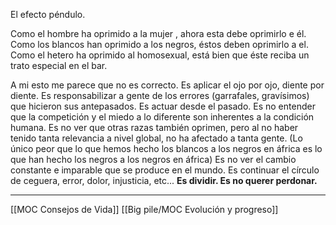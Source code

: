 El efecto péndulo.

Como el hombre ha oprimido a la mujer , ahora esta debe oprimirlo e él.
Como los blancos han oprimido a los negros, éstos deben oprimirlo a el.
Como el hetero ha oprimido al homosexual, está bien que éste reciba un trato especial en el bar.

A mi esto me parece que no es correcto.
Es aplicar el ojo por ojo, diente por diente.
Es responsabilizar a gente de los errores (garrafales, gravísimos) que hicieron sus antepasados.
Es actuar desde el pasado.
Es no entender que la competición y el miedo a lo diferente son inherentes a la condición humana.
Es no ver que otras razas también oprimen, pero al no haber tenido tanta relevancia a nivel global, no ha afectado a tanta gente. (Lo único peor que lo que hemos hecho los blancos a los negros en áfrica es lo que han hecho los negros a los negros en áfrica)
Es no ver el cambio constante e imparable que se produce en el mundo.
Es continuar el círculo de ceguera, error, dolor, injusticia, etc...
**Es dividir.
Es no querer perdonar.**

---
[[MOC Consejos de Vida]] [[Big pile/MOC Evolución y progreso]]
 

